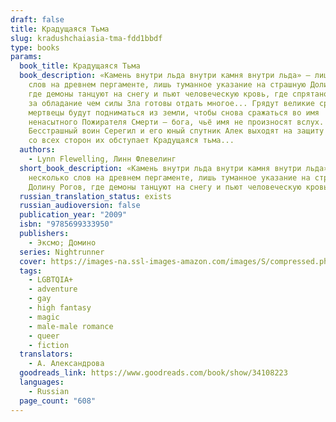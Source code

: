 ```yaml
---
draft: false
title: Крадущаяся Тьма
slug: kradushchaiasia-tma-fdd1bbdf
type: books
params:
  book_title: Крадущаяся Тьма
  book_description: «Камень внутри льда внутри камня внутри льда» — лишь несколько
    слов на древнем пергаменте, лишь туманное указание на страшную Долину Рогов,
    где демоны танцуют на снегу и пьют человеческую кровь, где спрятано нечто,
    за обладание чем силы Зла готовы отдать многое... Грядут великие сражения, и
    мертвецы будут подниматься из земли, чтобы снова сражаться во имя
    ненасытного Пожирателя Смерти — бога, чьё имя не произносят вслух.
    Бесстрашный воин Серегил и его юный спутник Алек выходят на защиту Света, и
    со всех сторон их обступает Крадущаяся тьма...
  authors:
    - Lynn Flewelling, Линн Флевелинг
  short_book_description: «Камень внутри льда внутри камня внутри льда» — лишь
    несколько слов на древнем пергаменте, лишь туманное указание на страшную
    Долину Рогов, где демоны танцуют на снегу и пьют человеческую кровь,...
  russian_translation_status: exists
  russian_audioversion: false
  publication_year: "2009"
  isbn: "9785699333950"
  publishers:
    - Эксмо; Домино
  series: Nightrunner
  cover: https://images-na.ssl-images-amazon.com/images/S/compressed.photo.goodreads.com/books/1486137882i/34108223.jpg
  tags:
    - LGBTQIA+
    - adventure
    - gay
    - high fantasy
    - magic
    - male-male romance
    - queer
    - fiction
  translators:
    - А. Александрова
  goodreads_link: https://www.goodreads.com/book/show/34108223
  languages:
    - Russian
  page_count: "608"
---
```

